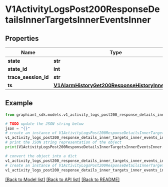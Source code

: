 # V1ActivityLogsPost200ResponseDetailsInnerTargetsInnerEventsInner


## Properties

Name | Type | Description | Notes
------------ | ------------- | ------------- | -------------
**state** | **str** |  | [optional] 
**state_id** | **int** |  | [optional] 
**trace_session_id** | **str** |  | [optional] 
**ts** | [**V1AlarmHistoryGet200ResponseHistoryInnerTime**](V1AlarmHistoryGet200ResponseHistoryInnerTime.md) |  | [optional] 

## Example

```python
from graphiant_sdk.models.v1_activity_logs_post200_response_details_inner_targets_inner_events_inner import V1ActivityLogsPost200ResponseDetailsInnerTargetsInnerEventsInner

# TODO update the JSON string below
json = "{}"
# create an instance of V1ActivityLogsPost200ResponseDetailsInnerTargetsInnerEventsInner from a JSON string
v1_activity_logs_post200_response_details_inner_targets_inner_events_inner_instance = V1ActivityLogsPost200ResponseDetailsInnerTargetsInnerEventsInner.from_json(json)
# print the JSON string representation of the object
print(V1ActivityLogsPost200ResponseDetailsInnerTargetsInnerEventsInner.to_json())

# convert the object into a dict
v1_activity_logs_post200_response_details_inner_targets_inner_events_inner_dict = v1_activity_logs_post200_response_details_inner_targets_inner_events_inner_instance.to_dict()
# create an instance of V1ActivityLogsPost200ResponseDetailsInnerTargetsInnerEventsInner from a dict
v1_activity_logs_post200_response_details_inner_targets_inner_events_inner_from_dict = V1ActivityLogsPost200ResponseDetailsInnerTargetsInnerEventsInner.from_dict(v1_activity_logs_post200_response_details_inner_targets_inner_events_inner_dict)
```
[[Back to Model list]](../README.md#documentation-for-models) [[Back to API list]](../README.md#documentation-for-api-endpoints) [[Back to README]](../README.md)


